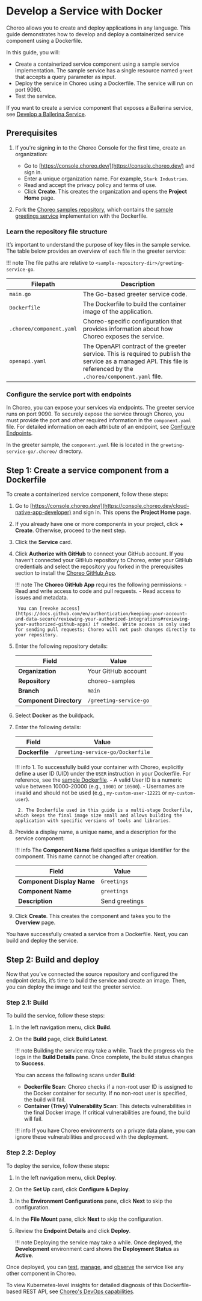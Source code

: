 # Develop a Service with Docker

Choreo allows you to create and deploy applications in any language. This guide demonstrates how to develop and deploy a containerized service component using a Dockerfile.

In this guide, you will:

 - Create a containerized service component using a sample service implementation. The sample service has a single resource named `greet` that accepts a query parameter as input.
 - Deploy the service in Choreo using a Dockerfile. The service will run on port 9090.
 - Test the service.

If you want to create a service component that exposes a Ballerina service, see [Develop a Ballerina Service](develop-a-ballerina-service.md).

## Prerequisites

1. If you're signing in to the Choreo Console for the first time, create an organization:
    - Go to [https://console.choreo.dev/](https://console.choreo.dev/) and sign in.
    - Enter a unique organization name. For example, `Stark Industries`.
    - Read and accept the privacy policy and terms of use.
    - Click **Create**. This creates the organization and opens the **Project Home** page.

2. Fork the [Choreo samples repository](https://github.com/wso2/choreo-samples/), which contains the [sample greetings service](https://github.com/wso2/choreo-samples/tree/main/greeting-service-go) implementation with the Dockerfile.

### Learn the repository file structure

It’s important to understand the purpose of key files in the sample service. The table below provides an overview of each file in the greeter service:

!!! note
    The file paths are relative to `<sample-repository-dir>/greeting-service-go`.

| **Filepath**               | **Description**                                                              |
|----------------------------|------------------------------------------------------------------------------|
| `main.go`                  | The Go-based greeter service code.                                           |
| `Dockerfile`               | The Dockerfile to build the container image of the application.              |
| `.choreo/component.yaml`   | Choreo-specific configuration that provides information about how Choreo exposes the service. |
| `openapi.yaml`             | The OpenAPI contract of the greeter service. This is required to publish the service as a managed API. This file is referenced by the `.choreo/component.yaml` file. |

### Configure the service port with endpoints

In Choreo, you can expose your services via endpoints. The greeter service runs on port 9090. To securely expose the service through Choreo, you must provide the port and other required information in the `component.yaml` file. For detailed information on each attribute of an endpoint, see [Configure Endpoints](../configure-endpoints.md).

In the greeter sample, the `component.yaml` file is located in the `greeting-service-go/.choreo/` directory.

## Step 1: Create a service component from a Dockerfile

To create a containerized service component, follow these steps:

1. Go to [https://console.choreo.dev/](https://console.choreo.dev/cloud-native-app-developer) and sign in. This opens the **Project Home** page.
2. If you already have one or more components in your project, click **+ Create**. Otherwise, proceed to the next step.
3. Click the **Service** card.
4. Click **Authorize with GitHub** to connect your GitHub account. If you haven’t connected your GitHub repository to Choreo, enter your GitHub credentials and select the repository you forked in the prerequisites section to install the [Choreo GitHub App](https://github.com/marketplace/choreo-apps).

    !!! note
        The **Choreo GitHub App** requires the following permissions:
         - Read and write access to code and pull requests.
         - Read access to issues and metadata.
        
        You can [revoke access](https://docs.github.com/en/authentication/keeping-your-account-and-data-secure/reviewing-your-authorized-integrations#reviewing-your-authorized-github-apps) if needed. Write access is only used for sending pull requests; Choreo will not push changes directly to your repository.

5. Enter the following repository details:

    | **Field**              | **Value**          |
    |------------------------|--------------------|
    | **Organization**       | Your GitHub account|
    | **Repository**         | choreo-samples     |
    | **Branch**             | `main`         |
    | **Component Directory** | `/greeting-service-go`         |

6. Select **Docker** as the buildpack.
7. Enter the following details:

    | **Field**                | **Value**                        |
    |--------------------------|----------------------------------|
    | **Dockerfile**           | `/greeting-service-go/Dockerfile`|

    !!! info
        1. To successfully build your container with Choreo, explicitly define a user ID (UID) under the `USER` instruction in your Dockerfile. For reference, see the [sample Dockerfile](https://github.com/wso2/choreo-sample-apps/blob/main/go/greeter/Dockerfile).
           - A valid User ID is a numeric value between 10000-20000 (e.g., `10001` or `10500`).
           - Usernames are invalid and should not be used (e.g., `my-custom-user-12221` or `my-custom-user`).

        2. The Dockerfile used in this guide is a multi-stage Dockerfile, which keeps the final image size small and allows building the application with specific versions of tools and libraries.

8. Provide a display name, a unique name, and a description for the service component:

    !!! info
        The **Component Name** field specifies a unique identifier for the component. This name cannot be changed after creation.

    | **Field**                 | **Value**          |
    |---------------------------|--------------------|
    | **Component Display Name**| `Greetings`        |
    | **Component Name**        | `greetings`        |
    | **Description**           | Send greetings     |

9. Click **Create**. This creates the component and takes you to the **Overview** page.

You have successfully created a service from a Dockerfile. Next, you can build and deploy the service.

## Step 2: Build and deploy

Now that you’ve connected the source repository and configured the endpoint details, it’s time to build the service and create an image. Then, you can deploy the image and test the greeter service.

### Step 2.1: Build

To build the service, follow these steps:

1. In the left navigation menu, click **Build**.
2. On the **Build** page, click **Build Latest**.

    !!! note
        Building the service may take a while. Track the progress via the logs in the **Build Details** pane. Once complete, the build status changes to **Success**.

    You can access the following scans under **Build**:
    - **Dockerfile Scan**: Choreo checks if a non-root user ID is assigned to the Docker container for security. If no non-root user is specified, the build will fail.
    - **Container (Trivy) Vulnerability Scan**: This detects vulnerabilities in the final Docker image. If critical vulnerabilities are found, the build will fail.

    !!! info
        If you have Choreo environments on a private data plane, you can ignore these vulnerabilities and proceed with the deployment.

### Step 2.2: Deploy

To deploy the service, follow these steps:

1. In the left navigation menu, click **Deploy**.
2. On the **Set Up** card, click **Configure & Deploy**.
3. In the **Environment Configurations** pane, click **Next** to skip the configuration.
4. In the **File Mount** pane, click **Next** to skip the configuration.
5. Review the **Endpoint Details** and click **Deploy**.

    !!! note
        Deploying the service may take a while. Once deployed, the **Development** environment card shows the **Deployment Status** as **Active**.

Once deployed, you can [test](../../testing/test-rest-endpoints-via-the-openapi-console.md), [manage](../../api-management/lifecycle-management.md), and [observe](../../monitoring-and-insights/observability-overview.md) the service like any other component in Choreo.

To view Kubernetes-level insights for detailed diagnosis of this Dockerfile-based REST API, see [Choreo's DevOps capabilities](../../devops-and-ci-cd/view-runtime-details.md).
